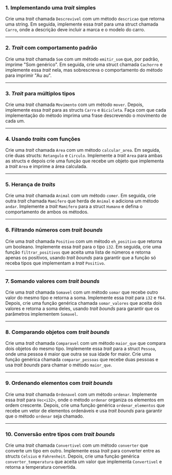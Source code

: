 ### 1. Implementando uma *trait* simples
Crie uma *trait* chamada `Descrevivel` com um método `descricao` que retorna uma string. Em seguida, implemente essa *trait* para uma struct chamada `Carro`, onde a descrição deve incluir a marca e o modelo do carro.

---

### 2. *Trait* com comportamento padrão
Crie uma *trait* chamada `Som` com um método `emitir_som` que, por padrão, imprime "Som genérico". Em seguida, crie uma struct chamada `Cachorro` e implemente essa *trait* nela, mas sobrescreva o comportamento do método para imprimir "Au au".

---

### 3. *Trait* para múltiplos tipos
Crie uma *trait* chamada `Movimento` com um método `mover`. Depois, implemente essa *trait* para as structs `Carro` e `Bicicleta`. Faça com que cada implementação do método imprima uma frase descrevendo o movimento de cada um.

---

### 4. Usando *traits* com funções
Crie uma *trait* chamada `Area` com um método `calcular_area`. Em seguida, crie duas structs: `Retangulo` e `Circulo`. Implemente a *trait* `Area` para ambas as structs e depois crie uma função que recebe um objeto que implementa a *trait* `Area` e imprime a área calculada.

---

### 5. Herança de *traits*
Crie uma *trait* chamada `Animal` com um método `comer`. Em seguida, crie outra *trait* chamada `Mamifero` que herda de `Animal` e adiciona um método `andar`. Implemente a *trait* `Mamifero` para a struct `Humano` e defina o comportamento de ambos os métodos.

---

### 6. Filtrando números com *trait bounds*
Crie uma *trait* chamada `Positivo` com um método `eh_positivo` que retorna um booleano. Implemente essa *trait* para o tipo `i32`. Em seguida, crie uma função `filtrar_positivos` que aceita uma lista de números e retorna apenas os positivos, usando *trait bounds* para garantir que a função só receba tipos que implementam a *trait* `Positivo`.

---

### 7. Somando valores com *trait bounds*
Crie uma *trait* chamada `Somavel` com um método `somar` que recebe outro valor do mesmo tipo e retorna a soma. Implemente essa *trait* para `i32` e `f64`. Depois, crie uma função genérica chamada `somar_valores` que aceita dois valores e retorna a soma deles, usando *trait bounds* para garantir que os parâmetros implementem `Somavel`.

---

### 8. Comparando objetos com *trait bounds*
Crie uma *trait* chamada `Comparavel` com um método `maior_que` que compara dois objetos do mesmo tipo. Implemente essa *trait* para a struct `Pessoa`, onde uma pessoa é maior que outra se sua idade for maior. Crie uma função genérica chamada `comparar_pessoas` que recebe duas pessoas e usa *trait bounds* para chamar o método `maior_que`.

---

### 9. Ordenando elementos com *trait bounds*
Crie uma *trait* chamada `Ordenavel` com um método `ordenar`. Implemente essa *trait* para `Vec<i32>`, onde o método `ordenar` organiza os elementos em ordem crescente. Depois, crie uma função genérica `ordenar_elementos` que recebe um vetor de elementos ordenáveis e usa *trait bounds* para garantir que o método `ordenar` seja chamado.

---

### 10. Conversão entre tipos com *trait bounds*
Crie uma *trait* chamada `Convertivel` com um método `converter` que converte um tipo em outro. Implemente essa *trait* para converter entre as structs `Celsius` e `Fahrenheit`. Depois, crie uma função genérica `converter_temperatura` que aceita um valor que implementa `Convertivel` e retorna a temperatura convertida.

